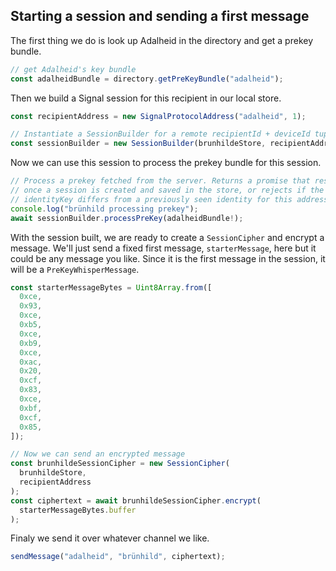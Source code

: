 ## Starting a session and sending a first message

The first thing we do is look up Adalheid in the directory and get a prekey bundle.

```typescript
// get Adalheid's key bundle
const adalheidBundle = directory.getPreKeyBundle("adalheid");
```

Then we build a Signal session for this recipient in our local store.

```typescript
const recipientAddress = new SignalProtocolAddress("adalheid", 1);

// Instantiate a SessionBuilder for a remote recipientId + deviceId tuple.
const sessionBuilder = new SessionBuilder(brunhildeStore, recipientAddress);
```

Now we can use this session to process the prekey bundle for this session.

```typescript
// Process a prekey fetched from the server. Returns a promise that resolves
// once a session is created and saved in the store, or rejects if the
// identityKey differs from a previously seen identity for this address.
console.log("brünhild processing prekey");
await sessionBuilder.processPreKey(adalheidBundle!);
```

With the session built, we are ready to create a `SessionCipher` and encrypt a message. We'll just
send a fixed first message, `starterMessage`, here but it could be any message you like.
Since it is the first message in the session, it will be a `PreKeyWhisperMessage`.

```typescript
const starterMessageBytes = Uint8Array.from([
  0xce,
  0x93,
  0xce,
  0xb5,
  0xce,
  0xb9,
  0xce,
  0xac,
  0x20,
  0xcf,
  0x83,
  0xce,
  0xbf,
  0xcf,
  0x85,
]);

// Now we can send an encrypted message
const brunhildeSessionCipher = new SessionCipher(
  brunhildeStore,
  recipientAddress
);
const ciphertext = await brunhildeSessionCipher.encrypt(
  starterMessageBytes.buffer
);
```

Finaly we send it over whatever channel we like.

```typescript
sendMessage("adalheid", "brünhild", ciphertext);
```
